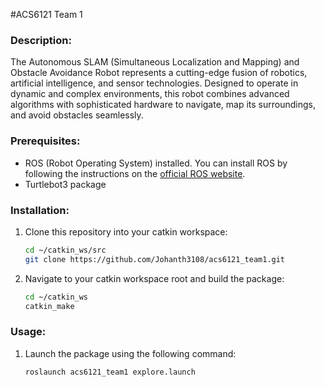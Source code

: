 #ACS6121 Team 1

### Description:
The Autonomous SLAM (Simultaneous Localization and Mapping) and Obstacle Avoidance Robot represents a cutting-edge fusion of robotics, artificial intelligence, and sensor technologies. Designed to operate in dynamic and complex environments, this robot combines advanced algorithms with sophisticated hardware to navigate, map its surroundings, and avoid obstacles seamlessly.
### Prerequisites:
- ROS (Robot Operating System) installed. You can install ROS by following the instructions on the [official ROS website](http://wiki.ros.org/ROS/Installation).
- Turtlebot3 package

### Installation:
1. Clone this repository into your catkin workspace:
   ```bash
   cd ~/catkin_ws/src
   git clone https://github.com/Johanth3108/acs6121_team1.git
   ```

2. Navigate to your catkin workspace root and build the package:
   ```bash
   cd ~/catkin_ws
   catkin_make
   ```

### Usage:
1. Launch the package using the following command:
   ```bash
   roslaunch acs6121_team1 explore.launch
   ```

